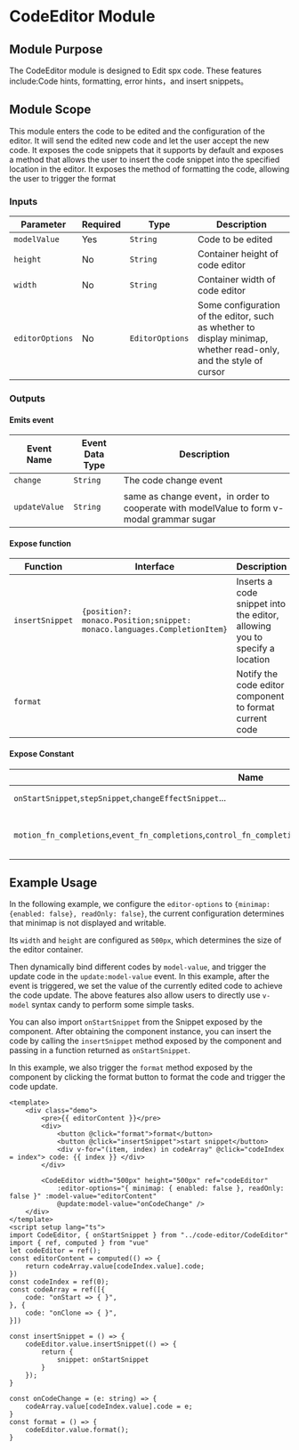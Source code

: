 # CodeEditor Module

## Module Purpose

The CodeEditor module is designed to Edit spx code.
These features include:Code hints, formatting, error hints，and  insert snippets。

## Module Scope
This module enters the code to be edited and the configuration of the editor. 
It will send the edited new code and let the user accept the new code. 
It exposes the code snippets that it supports by default and exposes a method that allows the user to insert the code snippet into the specified location in the editor. 
It exposes the method of formatting the code, allowing the user to trigger the format

### Inputs

| Parameter | Required | Type    | Description                                                  |
| --------- | -------- | ------- | ------------------------------------------------------------ |
| `modelValue`     | Yes      | `String`  | Code to be edited |
| `height`      | No      | `String` | Container height of code editor    |
| `width`      | No      | `String` | Container width of code editor    |
| `editorOptions` | No | `EditorOptions` | Some configuration of the editor, such as whether to display minimap, whether read-only, and the style of cursor |

### Outputs

#### Emits event
| Event Name | Event Data Type | Description |
| --------- | -------- | ------- | 
| `change` | `String` | The code change event|
| `updateValue`| `String` | same as change event，in order to cooperate with modelValue to form v-modal grammar sugar|

#### Expose function
|Function| Interface | Description |
| --------- | -------- | ------- | 
|`insertSnippet`|`{position?: monaco.Position;snippet: monaco.languages.CompletionItem}`|Inserts a code snippet into the editor, allowing you to specify a location|
|`format`||Notify the code editor component to format current code|

#### Expose Constant
|Name| Type | Description |
| --------- | -------- | ------- | 
|`onStartSnippet`,`stepSnippet`,`changeEffectSnippet`...|Snippet|Default spx snippet|
|`motion_fn_completions`,`event_fn_completions`,`control_fn_completions`,`sound_fn_completions`,`look_fn_completions`|Snippet[]|Code snippets of different categories|

## Example Usage
In the following example, we configure the `editor-options` to `{minimap: {enabled: false}, readOnly: false}`, the current configuration determines that minimap is not displayed and writable. 

Its `width` and `height` are configured as `500px`, which determines the size of the editor container.

Then dynamically bind different codes by `model-value`, and trigger the update code in the `update:model-value` event. In this example, after the event is triggered, we set the value of the currently edited code to achieve the code update. 
The above features also allow users to directly use `v-model` syntax candy to perform some simple tasks.

You can also import `onStartSnippet` from the Snippet exposed by the component. After obtaining the component instance, you can insert the code by calling the `insertSnippet` method exposed by the component and passing in a function returned as `onStartSnippet`.

In this example, we also trigger the `format` method exposed by the component by clicking the format button to format the code and trigger the code update.

```vue
<template>
    <div class="demo">
        <pre>{{ editorContent }}</pre>
        <div>
            <button @click="format">format</button>
            <button @click="insertSnippet">start snippet</button>
            <div v-for="(item, index) in codeArray" @click="codeIndex = index"> code: {{ index }} </div>
        </div>

        <CodeEditor width="500px" height="500px" ref="codeEditor"
            :editor-options="{ minimap: { enabled: false }, readOnly: false }" :model-value="editorContent"
            @update:model-value="onCodeChange" />
    </div>
</template>
<script setup lang="ts">
import CodeEditor, { onStartSnippet } from "../code-editor/CodeEditor"
import { ref, computed } from "vue"
let codeEditor = ref();
const editorContent = computed(() => {
    return codeArray.value[codeIndex.value].code;
})
const codeIndex = ref(0);
const codeArray = ref([{
    code: "onStart => { }",
}, {
    code: "onClone => { }",
}])

const insertSnippet = () => {
    codeEditor.value.insertSnippet(() => {
        return {
            snippet: onStartSnippet
        }
    });
}

const onCodeChange = (e: string) => {
    codeArray.value[codeIndex.value].code = e;
}
const format = () => {
    codeEditor.value.format();
}
```